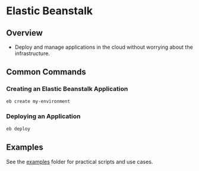 # Elastic Beanstalk

## Overview
- Deploy and manage applications in the cloud without worrying about the infrastructure.

## Common Commands

### Creating an Elastic Beanstalk Application
```bash
eb create my-environment
```

### Deploying an Application
```bash
eb deploy
```

## Examples
See the [examples](./examples) folder for practical scripts and use cases.
